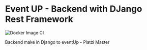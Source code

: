 # Event UP - Backend with DJango Rest Framework

![Docker Image CI](https://github.com/Z-Devs-platzi/event_up-backend/workflows/Docker%20Image%20CI/badge.svg?branch=master)

Backend make in Django to eventUp - Platzi Master
